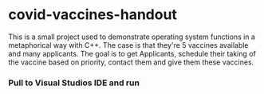# covid-vaccines-handout
This is a small project used to demonstrate operating system functions in a metaphorical way with C++. The case is that they're 5 vaccines available and many applicants. The goal is to get Applicants, schedule their taking of the vaccine based on priority, contact them and give them these vaccines.

### Pull to Visual Studios IDE and run
